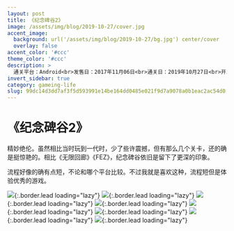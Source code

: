```yaml
---
layout: post
title: 《纪念碑谷2》
image: /assets/img/blog/2019-10-27/cover.jpg
accent_image: 
  background: url('/assets/img/blog/2019-10-27/bg.jpg') center/cover
  overlay: false
accent_color: '#ccc'
theme_color: '#ccc'
description: >
  通关平台：Android<br>发售日：2017年11月06日<br>通关日：2019年10月27日<br>开发商：Ustwo<br>发行商：Ustwo<br>个人评分：75
invert_sidebar: true
category: gameing-life
slug: 99dc14d3dd7af3f5d593991e14be164dd0485e021f9d7a9078a0b1eac2ac54d0
---
```


# 《纪念碑谷2》

精妙绝伦。虽然相比当时玩到一代时，少了些许震撼，但有那么几个关卡，还的确是挺惊艳的。相比《无限回廊》《FEZ》，纪念碑谷依旧是留下了更深的印象。

流程好像的确有点短，不论和哪个平台比较。不过我就是喜欢这种，流程短但是体验优秀的游戏。 

![](/assets/img/blog/2019-10-27/1.jpg){:.border.lead loading="lazy"}
![](/assets/img/blog/2019-10-27/2.jpg){:.border.lead loading="lazy"}
![](/assets/img/blog/2019-10-27/3.jpg){:.border.lead loading="lazy"}
![](/assets/img/blog/2019-10-27/4.jpg){:.border.lead loading="lazy"}
![](/assets/img/blog/2019-10-27/5.jpg){:.border.lead loading="lazy"}
![](/assets/img/blog/2019-10-27/6.jpg){:.border.lead loading="lazy"}
![](/assets/img/blog/2019-10-27/7.jpg){:.border.lead loading="lazy"}
![](/assets/img/blog/2019-10-27/8.jpg){:.border.lead loading="lazy"}

